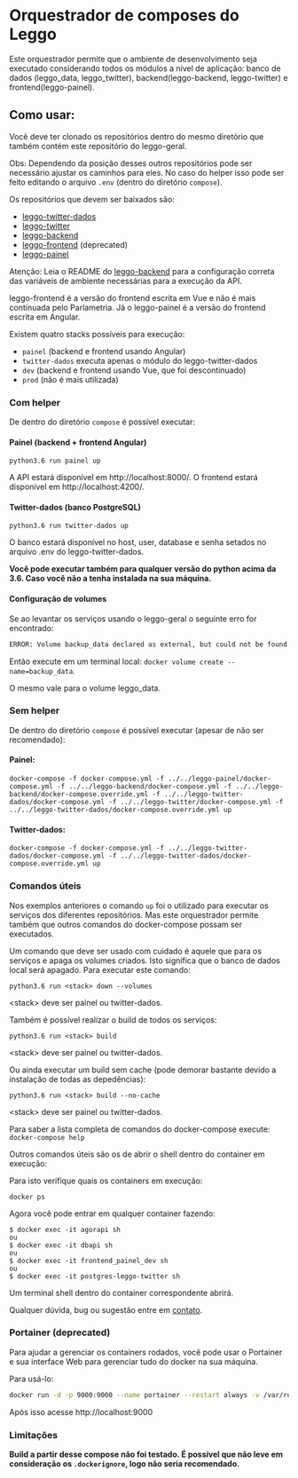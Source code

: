 # Orquestrador de composes do Leggo

Este orquestrador permite que o ambiente de desenvolvimento seja executado considerando todos os módulos a nível de aplicação:
banco de dados (leggo_data, leggo_twitter), backend(leggo-backend, leggo-twitter) e frontend(leggo-painel).

## Como usar:

Você deve ter clonado os repositórios dentro do mesmo diretório que também contém este repositório do leggo-geral. 

Obs: Dependendo da posição desses outros repositórios pode ser necessário ajustar os caminhos para eles. No caso do helper isso pode ser feito editando o arquivo `.env` (dentro do diretório `compose`).

Os repositórios que devem ser baixados são:
- [leggo-twitter-dados](https://github.com/parlametria/leggo-twitter-dados)
- [leggo-twitter](https://github.com/parlametria/leggo-twitter)
- [leggo-backend](https://github.com/parlametria/leggo-backend)
- [leggo-frontend](https://github.com/parlametria/leggo-frontend) (deprecated)
- [leggo-painel](https://github.com/parlametria/leggo-painel)

Atenção: Leia o README do [leggo-backend](https://github.com/parlametria/leggo-backend) para a configuração correta das variáveis de ambiente necessárias para a execução da API.

leggo-frontend é a versão do frontend escrita em Vue e não é mais continuada pelo Parlametria. Já o leggo-painel é a versão do frontend escrita em Angular.

Existem quatro stacks possíveis para execução:
- `painel` (backend e frontend usando Angular)
- `twitter-dados` executa apenas o módulo do leggo-twitter-dados
- `dev` (backend e frontend usando Vue, que foi descontinuado)
- `prod` (não é mais utilizada)

### Com helper

De dentro do diretório `compose` é possível executar:

#### Painel (backend + frontend Angular)
```
python3.6 run painel up
```
A API estará disponível em http://localhost:8000/.
O frontend estará disponível em http://localhost:4200/.

#### Twitter-dados (banco PostgreSQL)
```
python3.6 run twitter-dados up
```
O banco estará disponível no host, user, database e senha setados no arquivo .env do leggo-twitter-dados.

**Você pode executar também para qualquer versão do python acima da 3.6. Caso você não a tenha instalada na sua máquina.**

#### **Configuração de volumes**
Se ao levantar os serviços usando o leggo-geral o seguinte erro for encontrado:
```sh
ERROR: Volume backup_data declared as external, but could not be found. Please create the volume manually using `docker volume create --name=backup_data` and try again.
```
Então execute em um terminal local: `docker volume create --name=backup_data`.

O mesmo vale para o volume leggo_data.

### Sem helper

De dentro do diretório `compose` é possível executar (apesar de não ser recomendado):

#### Painel:
```
docker-compose -f docker-compose.yml -f ../../leggo-painel/docker-compose.yml -f ../../leggo-backend/docker-compose.yml -f ../../leggo-backend/docker-compose.override.yml -f ../../leggo-twitter-dados/docker-compose.yml -f ../../leggo-twitter/docker-compose.yml -f ../../leggo-twitter-dados/docker-compose.override.yml up
```

#### Twitter-dados:
```
docker-compose -f docker-compose.yml -f ../../leggo-twitter-dados/docker-compose.yml -f ../../leggo-twitter-dados/docker-compose.override.yml up
```

### Comandos úteis

Nos exemplos anteriores o comando `up` foi o utilizado para executar os serviços dos diferentes repositórios. Mas este orquestrador permite também que outros comandos do docker-compose possam ser executados.

Um comando que deve ser usado com cuidado é aquele que para os serviços e apaga os volumes criados. Isto significa que o banco de dados local será apagado. Para executar este comando:

```
python3.6 run <stack> down --volumes
```
\<stack\> deve ser painel ou twitter-dados.

Também é possível realizar o build de todos os serviços:
```
python3.6 run <stack> build
```
\<stack\> deve ser painel ou twitter-dados.

Ou ainda executar um build sem cache (pode demorar bastante devido a instalação de todas as depedências):
```
python3.6 run <stack> build --no-cache
```
\<stack\> deve ser painel ou twitter-dados.

Para saber a lista completa de comandos do docker-compose execute:
`docker-compose help`

Outros comandos úteis são os de abrir o shell dentro do container em execução:

Para isto verifique quais os containers em execução:
```
docker ps
```

Agora você pode entrar em qualquer container fazendo:
```
$ docker exec -it agorapi sh
ou
$ docker exec -it dbapi sh
ou
$ docker exec -it frontend_painel_dev sh
ou
$ docker exec -it postgres-leggo-twitter sh
```
Um terminal shell dentro do container correspondente abrirá.

Qualquer dúvida, bug ou sugestão entre em [contato](https://github.com/parlametria/leggo-geral/pulls).


### Portainer (deprecated)
Para ajudar a gerenciar os containers rodados, você pode usar o Portainer e sua interface Web para gerenciar tudo do docker na sua máquina.

Para usá-lo:
```sh
docker run -d -p 9000:9000 --name portainer --restart always -v /var/run/docker.sock:/var/run/docker.sock portainer/portainer
```
Após isso acesse http://localhost:9000 

### Limitações

**Build a partir desse compose não foi testado. É possível que não leve em consideração os `.dockerignore`, logo não seria recomendado.**
